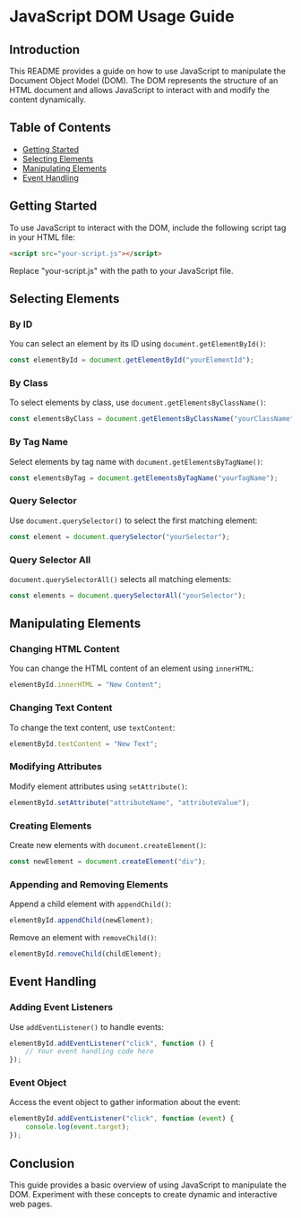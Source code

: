 # JavaScript DOM Usage Guide

## Introduction

This README provides a guide on how to use JavaScript to manipulate the Document Object Model (DOM). The DOM represents the structure of an HTML document and allows JavaScript to interact with and modify the content dynamically.

## Table of Contents

- [Getting Started](#getting-started)
- [Selecting Elements](#selecting-elements)
- [Manipulating Elements](#manipulating-elements)
- [Event Handling](#event-handling)

## Getting Started

To use JavaScript to interact with the DOM, include the following script tag in your HTML file:

```html
<script src="your-script.js"></script>
```

Replace "your-script.js" with the path to your JavaScript file.

## Selecting Elements

### By ID

You can select an element by its ID using `document.getElementById()`:

```javascript
const elementById = document.getElementById("yourElementId");
```

### By Class

To select elements by class, use `document.getElementsByClassName()`:

```javascript
const elementsByClass = document.getElementsByClassName("yourClassName");
```

### By Tag Name

Select elements by tag name with `document.getElementsByTagName()`:

```javascript
const elementsByTag = document.getElementsByTagName("yourTagName");
```

### Query Selector

Use `document.querySelector()` to select the first matching element:

```javascript
const element = document.querySelector("yourSelector");
```

### Query Selector All

`document.querySelectorAll()` selects all matching elements:

```javascript
const elements = document.querySelectorAll("yourSelector");
```

## Manipulating Elements

### Changing HTML Content

You can change the HTML content of an element using `innerHTML`:

```javascript
elementById.innerHTML = "New Content";
```

### Changing Text Content

To change the text content, use `textContent`:

```javascript
elementById.textContent = "New Text";
```

### Modifying Attributes

Modify element attributes using `setAttribute()`:

```javascript
elementById.setAttribute("attributeName", "attributeValue");
```

### Creating Elements

Create new elements with `document.createElement()`:

```javascript
const newElement = document.createElement("div");
```

### Appending and Removing Elements

Append a child element with `appendChild()`:

```javascript
elementById.appendChild(newElement);
```

Remove an element with `removeChild()`:

```javascript
elementById.removeChild(childElement);
```

## Event Handling

### Adding Event Listeners

Use `addEventListener()` to handle events:

```javascript
elementById.addEventListener("click", function () {
	// Your event handling code here
});
```

### Event Object

Access the event object to gather information about the event:

```javascript
elementById.addEventListener("click", function (event) {
	console.log(event.target);
});
```

## Conclusion

This guide provides a basic overview of using JavaScript to manipulate the DOM. Experiment with these concepts to create dynamic and interactive web pages.
